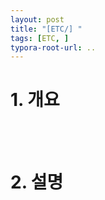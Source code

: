 ```yaml
---
layout: post
title: "[ETC/] "
tags: [ETC, ]
typora-root-url: ..
---
```


# 1. 개요

<br><br>
# 2. 설명

<br>
